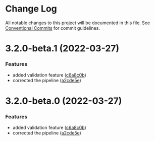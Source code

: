 # Change Log

All notable changes to this project will be documented in this file.
See [Conventional Commits](https://conventionalcommits.org) for commit guidelines.

# 3.2.0-beta.1 (2022-03-27)


### Features

* added validation feature ([c6a8c0b](https://github.com/Karthikmani345/lerna-monorepo/commit/c6a8c0bdd3b72013e5be2827dafe91d9b189e3f6))
* corrected the pipeline ([a2cde5e](https://github.com/Karthikmani345/lerna-monorepo/commit/a2cde5eec899697270c5f6d41ae01fc244b9312b))





# 3.2.0-beta.0 (2022-03-27)


### Features

* added validation feature ([c6a8c0b](https://github.com/Karthikmani345/lerna-monorepo/commit/c6a8c0bdd3b72013e5be2827dafe91d9b189e3f6))
* corrected the pipeline ([a2cde5e](https://github.com/Karthikmani345/lerna-monorepo/commit/a2cde5eec899697270c5f6d41ae01fc244b9312b))
